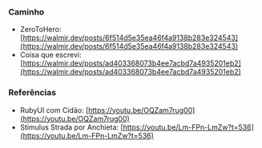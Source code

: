 ### Caminho

- ZeroToHero: [https://walmir.dev/posts/6f514d5e35ea46f4a9138b283e324543](https://walmir.dev/posts/6f514d5e35ea46f4a9138b283e324543)
- Coisa que escrevi: [https://walmir.dev/posts/ad403368073b4ee7acbd7a4935201eb2](https://walmir.dev/posts/ad403368073b4ee7acbd7a4935201eb2)

### Referências

- RubyUI com Cidão: [https://youtu.be/OQZam7rug00](https://youtu.be/OQZam7rug00)
- Stimulus Strada por Anchieta: [https://youtu.be/Lm-FPn-LmZw?t=536](https://youtu.be/Lm-FPn-LmZw?t=536)
